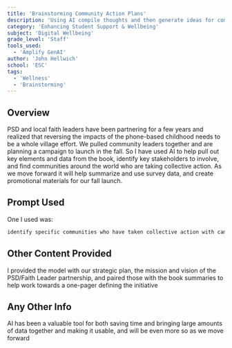 ```yaml
---
title: 'Brainstorming Community Action Plans'
description: 'Using AI compile thoughts and then generate ideas for community action on student phone addiction'
category: 'Enhancing Student Support & Wellbeing'
subject: 'Digital Wellbeing'
grade_level: 'Staff'
tools_used:
  - 'Amplify GenAI'
author: 'John Hellwich'
school: 'ESC'
tags:
  - 'Wellness'
  - 'Brainstorming'
---
```


## Overview

PSD and local faith leaders have been partnering for a few years and realized that reversing the impacts of the phone-based childhood needs to be a whole village effort. We pulled community leaders together and are planning a campaign to launch in the fall. So I have used AI to help pull out key elements and data from the book, identify key stakeholders to involve, and find communities around the world who are taking collective action. As we move forward it will help summarize and use survey data, and create promotional materials for our fall launch.

## Prompt Used

One I used was:

```md
identify specific communities who have taken collective action with campaigns to limit teen smartphone use and encourage a play based childhood
```

## Other Content Provided

I provided the model with our strategic plan, the mission and vision of the PSD/Faith Leader partnership, and paired those with the book summaries to help work towards a one-pager defining the initiative

## Any Other Info

AI has been a valuable tool for both saving time and bringing large amounts of data together and making it usable, and will be even more so as we move forward
